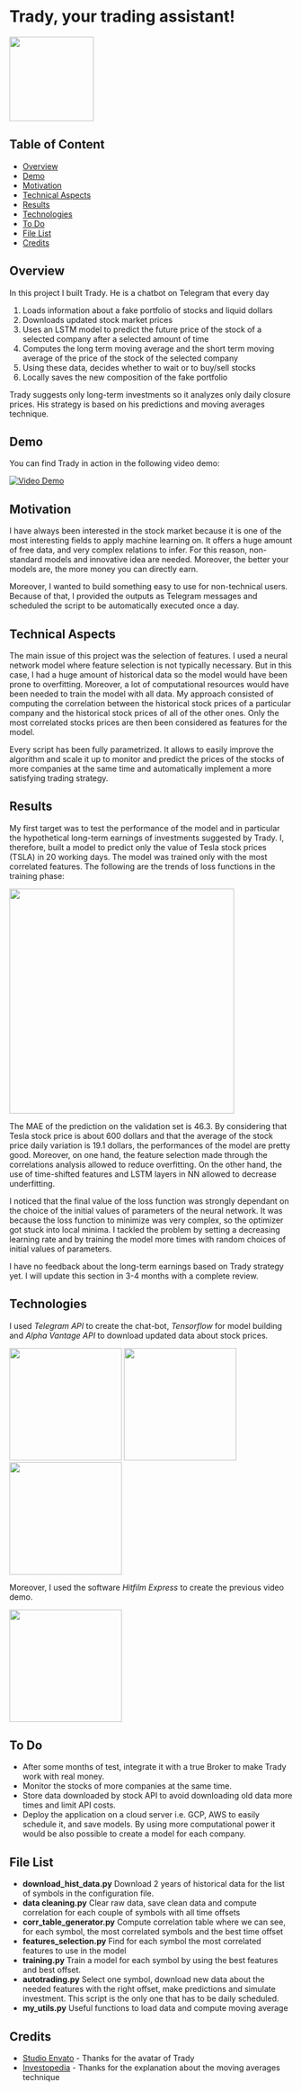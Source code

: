 # Trady, your trading assistant!

<img src="https://user-images.githubusercontent.com/29163695/122943420-4d840a00-d377-11eb-8bd4-d75d55a9aa28.png" height="150">


## Table of Content
  * [Overview](#overview)
  * [Demo](#demo)
  * [Motivation](#motivation)
  * [Technical Aspects](#technical-aspects)
  * [Results](#result)
  * [Technologies](#technologies)
  * [To Do](#to-do)
  * [File List](#file-list)
  * [Credits](#credits)


  
## Overview <a name="overview" />
In this project I built Trady. He is a chatbot on Telegram that every day
1. Loads information about a fake portfolio of stocks and liquid dollars
2. Downloads updated stock market prices
3. Uses an LSTM model to predict the future price of the stock of a selected company after a selected amount of time
4. Computes the long term moving average and the short term moving average of the price of the stock of the selected company
5. Using these data, decides whether to wait or to buy/sell stocks
6. Locally saves the new composition of the fake portfolio

Trady suggests only long-term investments so it analyzes only daily closure prices. His strategy is based on his predictions and moving averages technique.

## Demo <a name="demo" />
You can find Trady in action in the following video demo:

[![Video Demo](https://user-images.githubusercontent.com/29163695/123008937-1e43bc00-d3bc-11eb-98ee-744287abbf41.png)](https://user-images.githubusercontent.com/29163695/123006138-8c39b480-d3b7-11eb-89e4-f5a49cf1b247.mp4)

## Motivation <a name="motivation" />
I have always been interested in the stock market because it is one of the most interesting fields to apply machine learning on. It offers a huge amount of free data, and very complex relations to infer. For this reason, non-standard models and innovative idea are needed. Moreover, the better your models are, the more money you can directly earn.

Moreover, I wanted to build something easy to use for non-technical users. Because of that, I provided the outputs as Telegram messages and scheduled the script to be automatically executed once a day. 

## Technical Aspects <a name="technical-aspects" />
The main issue of this project was the selection of features. I used a neural network model where feature selection is not typically necessary. But in this case, I had a huge amount of historical data so the model would have been prone to overfitting. Moreover, a lot of computational resources would have been needed to train the model with all data. My approach consisted of computing the correlation between the historical stock prices of a particular company and the historical stock prices of all of the other ones. Only the most correlated stocks prices are then been considered as features for the model. 

Every script has been fully parametrized. It allows to easily improve the algorithm and scale it up to monitor and predict the prices of the stocks of more companies at the same time and automatically implement a more satisfying trading strategy.

## Results <a name="result" />

My first target was to test the performance of the model and in particular the hypothetical long-term earnings of investments suggested by Trady. I, therefore, built a model to predict only the value of Tesla stock prices (TSLA) in 20 working days. The model was trained only with the most correlated features. The following are the trends of loss functions in the training phase:

<img src="https://user-images.githubusercontent.com/29163695/122837527-84fda280-d2f4-11eb-9173-6aac0217c509.png" height="400">

The MAE of the prediction on the validation set is 46.3. By considering that Tesla stock price is about 600 dollars and that the average of the stock price daily variation is 19.1 dollars, the performances of the model are pretty good. Moreover, on one hand, the feature selection made through the correlations analysis allowed to reduce overfitting. On the other hand, the use of time-shifted features and LSTM layers in NN allowed to decrease underfitting.

I noticed that the final value of the loss function was strongly dependant on the choice of the initial values of parameters of the neural network. It was because the loss function to minimize was very complex, so the optimizer got stuck into local minima. I tackled the problem by setting a decreasing learning rate and by training the model more times with random choices of initial values of parameters.


I have no feedback about the long-term earnings based on Trady strategy yet. I will update this section in 3-4 months with a complete review.


## Technologies <a name="technologies" />
I used *Telegram API* to create the chat-bot,  *Tensorflow* for model building and *Alpha Vantage API* to download updated data about stock prices.

<img src="https://user-images.githubusercontent.com/29163695/123009731-92329400-d3bd-11eb-8959-b5b4484f724f.png" height="200">
<img src="https://user-images.githubusercontent.com/29163695/122078058-94fd1a00-cdfc-11eb-93d4-fe4159a0675a.png" height="200">
<img src="https://user-images.githubusercontent.com/29163695/123010555-20f3e080-d3bf-11eb-9d63-f737be36d98b.png" height="200">


Moreover, I used the software *Hitfilm Express* to create the previous video demo.

<img src="https://user-images.githubusercontent.com/29163695/123010341-b8a4ff00-d3be-11eb-8db5-c5729f7ea61f.png" height="200">


## To Do <a name="to-do" />
* After some months of test, integrate it with a true Broker to make Trady work with real money.
* Monitor the stocks of more companies at the same time.
* Store data downloaded by stock API to avoid downloading old data more times and limit API costs.
* Deploy the application on a cloud server i.e. GCP, AWS to easily schedule it, and save models. By using more computational power it would be also possible to create a model for each company.

## File List <a name="file-list" />
* **download_hist_data.py** Download 2 years of historical data for the list of symbols in the configuration file.
* **data cleaning.py** Clear raw data, save clean data and compute correlation for each couple of symbols with all time offsets
* **corr_table_generator.py** Compute correlation table where we can see, for each symbol, the most correlated symbols and the best time offset
* **features_selection.py** Find for each symbol the most correlated features to use in the model
* **training.py** Train a model for each symbol by using the best features and best offset.
* **autotrading.py** Select one symbol, download new data about the needed features with the right offset, make predictions and
simulate investment. This script is the only one that has to be daily scheduled.
* **my_utils.py** Useful functions to load data and compute moving average

## Credits <a name="credits" />
* [Studio Envato](https://studio.envato.com/explore/caricatures-cartoon-design/133-mascot-and-character-design?per=1000) - Thanks for the avatar of Trady
* [Investopedia](https://www.investopedia.com/articles/active-trading/052014/how-use-moving-average-buy-stocks.asp) - Thanks for the explanation about the moving averages technique

